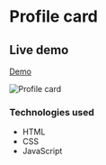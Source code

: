 # Profile card

## Live demo
[Demo](https://profile-card-mock.netlify.app/)

![Profile card](https://res.cloudinary.com/dgm9zfiuo/image/upload/v1698863813/Portfolio%20projects/view_gdfgxd.png)

### Technologies used
* HTML
* CSS
* JavaScript
